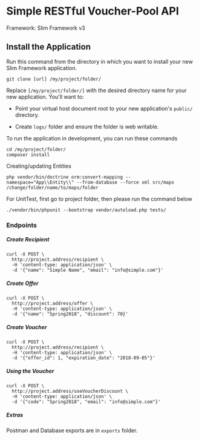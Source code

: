 # Simple RESTful Voucher-Pool API 

Framework: Slim Framework v3

    
## Install the Application

Run this command from the directory in which you want to install your new Slim Framework application.

    git clone [url] /my/project/folder/

Replace `[/my/project/folder/]` with the desired directory name for your new application. You'll want to:

* Point your virtual host document root to your new application's `public/` directory.

* Create `logs/` folder and ensure the folder is web writable.

To run the application in development, you can run these commands 

	cd /my/project/folder/
	composer install

Creating/updating Entities

	php vendor/bin/doctrine orm:convert-mapping --namespace="App\\Entity\\" --from-database --force xml src/maps /change/folder/name/to/maps/folder

For UnitTest, first go to project folder, then please run the command below

    ./vendor/bin/phpunit --bootstrap vendor/autoload.php tests/
    
### Endpoints

##### Create Recipient
    
    curl -X POST \
      http://project.address/recipient \
      -H 'content-type: application/json' \
      -d '{"name": "Simple Name", "email": "info@simple.com"}'

##### Create Offer
    
    curl -X POST \
      http://project.address/offer \
      -H 'content-type: application/json' \
      -d '{"name": "Spring2018", "discount": 70}'

##### Create Voucher
    
    curl -X POST \
      http://project.address/recipient \
      -H 'content-type: application/json' \
      -d '{"offer_id": 1, "expiration_date": "2018-09-05"}'
      
##### Using the Voucher
    
    curl -X POST \
      http://project.address/useVoucherDiscount \
      -H 'content-type: application/json' \
      -d '{"code": "Spring2018", "email": "info@simple.com"}'
      
 
##### Extras

Postman and Database exports are in `exports` folder.

